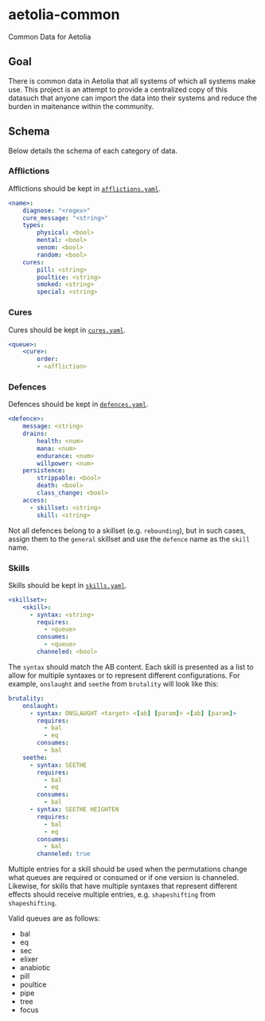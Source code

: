 # aetolia-common
Common Data for Aetolia

## Goal
There is common data in Aetolia that all systems of which all systems make use. This project is an attempt to provide a centralized copy of this datasuch that anyone can import the data into their systems and reduce the burden in maitenance within the community.

## Schema
Below details the schema of each category of data.

### Afflictions
Afflictions should be kept in [`afflictions.yaml`](./afflictions.yaml).

```yaml
<name>:
    diagnose: "<regex>"
    cure_message: "<string>"
    types:
        physical: <bool>
        mental: <bool>
        venom: <bool>
        random: <bool>
    cures:
        pill: <string>
        poultice: <string>
        smoked: <string>
        special: <string>
```
### Cures
Cures should be kept in [`cures.yaml`](./cures.yaml).

```yaml
<queue>:
    <cure>:
        order:
        - <affliction>
```

### Defences
Defences should be kept in [`defences.yaml`](./defences.yaml).

```yaml
<defence>:
    message: <string>
    drains:
        health: <num>
        mana: <num>
        endurance: <num>
        willpower: <num>
    persistence:
        strippable: <bool>
        death: <bool>
        class_change: <bool>
    access:
      - skillset: <string>
        skill: <string>
```

Not all defences belong to a skillset (e.g. `rebounding`), but in such cases, assign them to the `general` skillset and use the `defence` name as the `skill` name.  

### Skills
Skills should be kept in [`skills.yaml`](./skills.yaml).

```yaml
<skillset>:
    <skill>:
      - syntax: <string>
        requires:
          - <queue>
        consumes:
          - <queue>
        channeled: <bool>
```

The `syntax` should match the AB <SKILL> content. Each skill is presented as a list to allow for multiple syntaxes or to represent different configurations. For example, `onslaught` and `seethe` from `brutality` will look like this:

```yaml
brutality:
    onslaught:
      - syntax: ONSLAUGHT <target> <[ab] [param]> <[ab] [param]>
        requires:
          - bal
          - eq
        consumes:
          - bal
    seethe:
      - syntax: SEETHE
        requires:
          - bal
          - eq
        consumes:
          - bal
      - syntax: SEETHE HEIGHTEN
        requires:
          - bal
          - eq
        consumes:
          - bal
        channeled: true
```

Multiple entries for a skill should be used when the permutations change what queues are required or consumed or if one version is channeled. Likewise, for skills that have multiple syntaxes that represent different effects should receive multiple entries, e.g. `shapeshifting` from `shapeshifting`.

Valid queues are as follows:
- bal
- eq
- sec
- elixer
- anabiotic
- pill
- poultice
- pipe
- tree
- focus
